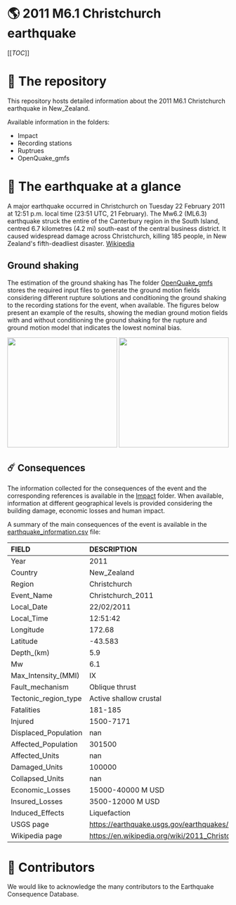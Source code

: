 # 🌎 2011 M6.1 Christchurch earthquake
[[_TOC_]]

# 📂 The repository  

This repository hosts detailed information about the 2011 M6.1 Christchurch earthquake in New_Zealand.

Available information in the folders:

- Impact
- Recording stations
- Ruptrues
- OpenQuake_gmfs 


# 🚀 The earthquake at a glance 

A major earthquake occurred in Christchurch on Tuesday 22 February 2011 at 12:51 p.m. local time (23:51 UTC, 21 February). The Mw6.2 (ML6.3) earthquake struck the entire of the Canterbury region in the South Island, centred 6.7 kilometres (4.2 mi) south-east of the central business district. It caused widespread damage across Christchurch, killing 185 people, in New Zealand's fifth-deadliest disaster.
[Wikipedia](https://en.wikipedia.org/wiki/2011_Christchurch_earthquake)



## Ground shaking

The estimation of the ground shaking has The folder [OpenQuake_gmfs](./OpenQuake_gmfs/) stores the required input files to generate the ground motion fields considering different rupture solutions and conditioning the ground shaking to the recording stations for the event, when available. The figures below present an example of the results, showing the median ground motion fields with and without conditioning the ground shaking for the rupture and ground motion model that indicates the lowest nominal bias.

<img src="./OpenQuake_gmfs/median_gmf_stations_none.png" height="250">
<img src="./OpenQuake_gmfs/median_gmf_stations_seismic.png" height="250">

## ☄️ Consequences

The information collected for the consequences of the event and the corresponding references is available in the [Impact](./Impact) folder. When available, information at different geographical levels is provided considering the building damage, economic losses and human impact.

A summary of the main consequences of the event is available in the [earthquake_information.csv](./earthquake_information.csv) file:

| FIELD                | DESCRIPTION                                                            |
|:---------------------|:-----------------------------------------------------------------------|
| Year                 | 2011                                                                   |
| Country              | New_Zealand                                                            |
| Region               | Christchurch                                                           |
| Event_Name           | Christchurch_2011                                                      |
| Local_Date           | 22/02/2011                                                             |
| Local_Time           | 12:51:42                                                               |
| Longitude            | 172.68                                                                 |
| Latitude             | -43.583                                                                |
| Depth_(km)           | 5.9                                                                    |
| Mw                   | 6.1                                                                    |
| Max_Intensity_(MMI)  | IX                                                                     |
| Fault_mechanism      | Oblique thrust                                                         |
| Tectonic_region_type | Active shallow crustal                                                 |
| Fatalities           | 181-185                                                                |
| Injured              | 1500-7171                                                              |
| Displaced_Population | nan                                                                    |
| Affected_Population  | 301500                                                                 |
| Affected_Units       | nan                                                                    |
| Damaged_Units        | 100000                                                                 |
| Collapsed_Units      | nan                                                                    |
| Economic_Losses      | 15000-40000 M USD                                                      |
| Insured_Losses       | 3500-12000 M USD                                                       |
| Induced_Effects      | Liquefaction                                                           |
| USGS page            | https://earthquake.usgs.gov/earthquakes/eventpage/usp000huvq/executive |
| Wikipedia page       | https://en.wikipedia.org/wiki/2011_Christchurch_earthquake             |


# 🌟 Contributors 

We would like to acknowledge the many contributors to the Earthquake Consequence Database.
